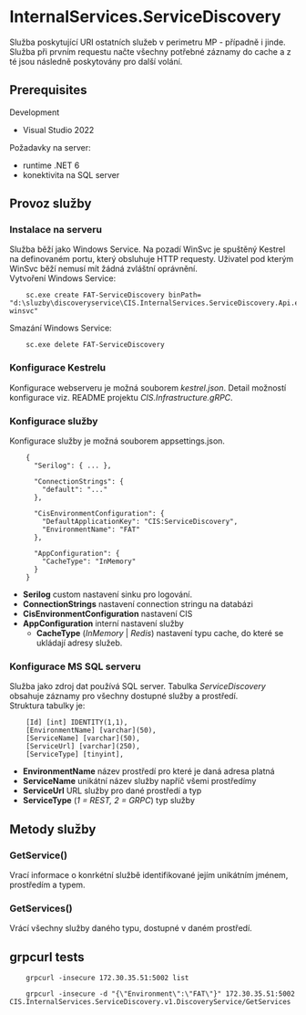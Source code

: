 ﻿# InternalServices.ServiceDiscovery
Služba poskytující URI ostatních služeb v perimetru MP - případně i jinde. Služba při prvním requestu načte všechny potřebné záznamy do cache a z té jsou následně poskytovány pro další volání.

## Prerequisites
Development
 - Visual Studio 2022

Požadavky na server:
 - runtime .NET 6
 - konektivita na SQL server

## Provoz služby
### Instalace na serveru
Služba běží jako Windows Service. Na pozadí WinSvc je spuštěný Kestrel na definovaném portu, který obsluhuje HTTP requesty. Uživatel pod kterým WinSvc běží nemusí mít žádná zvláštní oprávnění.  
Vytvoření Windows Service:

        sc.exe create FAT-ServiceDiscovery binPath= "d:\sluzby\discoveryservice\CIS.InternalServices.ServiceDiscovery.Api.exe winsvc"

Smazání Windows Service:

        sc.exe delete FAT-ServiceDiscovery

### Konfigurace Kestrelu
Konfigurace webserveru je možná souborem *kestrel.json*. Detail možností konfigurace viz. README projektu *CIS.Infrastructure.gRPC*.

### Konfigurace služby
Konfigurace služby je možná souborem appsettings.json.  

        {
          "Serilog": { ... },
        
          "ConnectionStrings": {
            "default": "..."
          },
        
          "CisEnvironmentConfiguration": {
            "DefaultApplicationKey": "CIS:ServiceDiscovery",
            "EnvironmentName": "FAT"
          },
        
          "AppConfiguration": {
            "CacheType": "InMemory"
          }
        }

 - **Serilog** custom nastavení sinku pro logování.
 - **ConnectionStrings** nastavení connection stringu na databázi
 - **CisEnvironmentConfiguration** nastavení CIS
 - **AppConfiguration** interní nastavení služby
   - **CacheType** (*InMemory* | *Redis*) nastavení typu cache, do které se ukládají adresy služeb.

### Konfigurace MS SQL serveru
Služba jako zdroj dat používá SQL server. Tabulka *ServiceDiscovery* obsahuje záznamy pro všechny dostupné služby a prostředí.  
Struktura tabulky je:

        [Id] [int] IDENTITY(1,1),
        [EnvironmentName] [varchar](50),
        [ServiceName] [varchar](50),
        [ServiceUrl] [varchar](250),
        [ServiceType] [tinyint],

 - **EnvironmentName** název prostředí pro které je daná adresa platná
 - **ServiceName** unikátní název služby napříč všemi prostředímy
 - **ServiceUrl** URL služby pro dané prostředí a typ
 - **ServiceType** (*1 = REST, 2 = GRPC*) typ služby

## Metody služby
### GetService()
Vrací informace o konrkétní službě identifikované jejím unikátním jménem, prostředím a typem.

### GetServices()
Vrácí všechny služby daného typu, dostupné v daném prostředí.

## grpcurl tests
        grpcurl -insecure 172.30.35.51:5002 list

        grpcurl -insecure -d "{\"Environment\":\"FAT\"}" 172.30.35.51:5002 CIS.InternalServices.ServiceDiscovery.v1.DiscoveryService/GetServices

